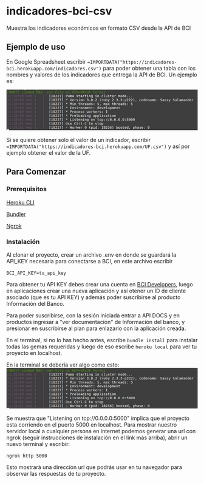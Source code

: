 # indicadores-bci-csv

Muestra los indicadores económicos en formato CSV desde la API de BCI

## Ejemplo de uso 

En Google Spreadsheet escribir `=IMPORTDATA("https://indicadores-bci.herokuapp.com/indicadores.csv")` para poder obtener una tabla con los nombres y valores de los indicadores que entrega la API de BCI. Un ejemplo es:

![heroku](./images/heroku.png)

Si se quiere obtener solo el valor de un indicador, escribir `=IMPORTDATA("https://indicadores-bci.herokuapp.com/UF.csv")` y así por ejemplo obtener el valor de la UF.

## Para Comenzar

### Prerequisitos

[Heroku CLI](https://devcenter.heroku.com/articles/heroku-cli)

[Bundler](http://bundler.io/)

[Ngrok](https://ngrok.com/download)


### Instalación

Al clonar el proyecto, crear un archivo .env en donde se guardará la API_KEY necesaria para conectarse a BCI, en este archivo escribir 

```
BCI_API_KEY=tu_api_key
```

Para obtener tu API KEY debes crear una cuenta en [BCI Developers](https://developers.bci.cl), luego en aplicaciones crear una nueva aplicación y así otener un ID de cliente asociado (que es tu API KEY) y además poder suscribirse al producto Información del Banco.

Para poder suscribirse, con la sesión iniciada entrar a API DOCS y en productos ingresar a "ver documentación" de Información del banco, y presionar en suscribirse al plan para enlazarlo con la aplicación creada.

En el terminal, si no lo has hecho antes, escribe `bundle install` para instalar todas las gemas requeridas y luego de eso escribe `heroku local` para ver tu proyecto en localhost.

En la terminal se debería ver algo como esto:
![heroku](./images/heroku.png)

Se muestra que "Listening on tcp://0.0.0.0:5000" implica que el proyecto esta corriendo en el puerto 5000 en localhost. Para mostrar nuestro servidor local a cualquier persona en internet podemos generar una url con ngrok (seguir instrucciones de instalación en el link más arriba), abrir un nuevo terminal y escribir:

```
ngrok http 5000
```

Esto mostrará una dirección url que podrás usar en tu navegador para observar las respuestas de tu proyecto.
